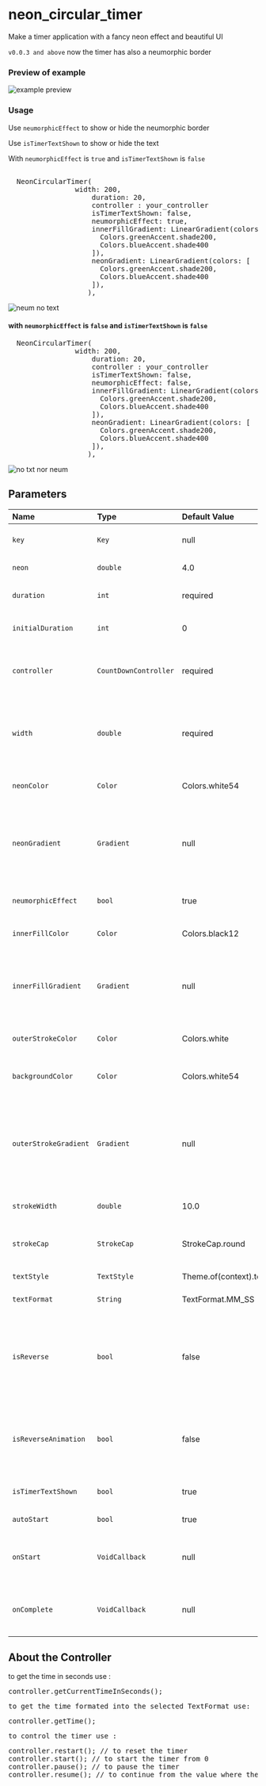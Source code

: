 # neon_circular_timer

Make a timer application with a fancy neon effect and beautiful UI

`v0.0.3 and above` now the timer has also a neumorphic border

### Preview of example

![example preview](https://media.giphy.com/media/rM45TxvYlQjvdJ7AG1/giphy.gif?cid=790b7611c217e41209a0375380b68c8b1b72bf91151b56f0&rid=giphy.gif "example Preview")

### Usage


Use `neumorphicEffect` to show or hide the neumorphic border

Use `isTimerTextShown` to show or hide the text

With `neumorphicEffect` is `true` and `isTimerTextShown` is `false` 

<pre>

  NeonCircularTimer(
                width: 200,
                    duration: 20,
                    controller : your_controller
                    isTimerTextShown: false,
                    neumorphicEffect: true,
                    innerFillGradient: LinearGradient(colors: [
                      Colors.greenAccent.shade200,
                      Colors.blueAccent.shade400
                    ]),
                    neonGradient: LinearGradient(colors: [
                      Colors.greenAccent.shade200,
                      Colors.blueAccent.shade400
                    ]),
                   ),
</pre>

![neum no text](https://media.giphy.com/media/q5KiSQq0k2lWCtxOt5/giphy.gif?cid=790b76116afb344ed52321d56e53f96b7e911a2274741577&rid=giphy.gif "with neumorphic but no text")

#### with `neumorphicEffect` is `false` and `isTimerTextShown` is `false` 

<pre>
  NeonCircularTimer(
                width: 200,
                    duration: 20,
                    controller : your_controller
                    isTimerTextShown: false,
                    neumorphicEffect: false,
                    innerFillGradient: LinearGradient(colors: [
                      Colors.greenAccent.shade200,
                      Colors.blueAccent.shade400
                    ]),
                    neonGradient: LinearGradient(colors: [
                      Colors.greenAccent.shade200,
                      Colors.blueAccent.shade400
                    ]),
                   ),
</pre>

![no txt nor neum](https://media.giphy.com/media/MOXJxXZsLpxoLdak2u/giphy.gif?cid=790b761146635c380274d3241d0871c3562c78316abe2348&rid=giphy.gif "preview with no text nor neumorphic border")


## Parameters
|Name|Type|Default Value|Description
|:-------------|:----------|:--------|:------------|
|`key`|`Key`|null|*Key for Countdown Timer.*|
|`neon`|`double`|4.0|*The itensity of the neon*|
|`duration`|`int`|required|*Countdown duration in Seconds.*|
|`initialDuration`|`int`|0|*Countdown initial elapsed Duration in Seconds.*|
|`controller`|`CountDownController`|required|*Controls (i.e Start, Pause, Resume, Restart) the Countdown Timer.*|
|`width`|`double`|required|*Width of the rectangle that surrounds the circle ( Diameter of the Countdown Timer).*|
|`neonColor`|`Color`|Colors.white54|*neon Color for Countdown Widget.*|
|`neonGradient`|`Gradient`|null|*neon Gradient for Countdown Widget. Note that neonColor will not be effective if gradient is provided.*|
|`neumorphicEffect`|`bool`|true|*show neumorphic border*|
|`innerFillColor`|`Color`|Colors.black12|*Filling Color for Countdown Widget.*|
|`innerFillGradient`|`Gradient`|null|*Filling Gradient for Countdown Widget. Note that fillColor will not be effective if gradient is provided.*|
|`outerStrokeColor`|`Color`|Colors.white|*border Color for Countdown Widget.*|
|`backgroundColor`|`Color`|Colors.white54|*must be provided if you choose to use neumorphic effect .*|
|`outerStrokeGradient`|`Gradient`|null|*border Gradient for Countdown Widget. Note that backgroundColor will not be effective if gradient is provided.*|
|`strokeWidth`|`double`|10.0|*Border Thickness of the Countdown Ring.*|
|`strokeCap`|`StrokeCap`|StrokeCap.round|*Begin and end contours with a flat edge and no extension.*|
|`textStyle`|`TextStyle`|Theme.of(context).textTheme.headline3|*Text Style for Countdown Text.*|
|`textFormat`|`String`|TextFormat.MM_SS|*Format for the Countdown Text.*|
|`isReverse`|`bool`|false|*Handles Countdown Timer (true for Reverse Countdown (max to 0), false for Forward Countdown (0 to max)).*|
|`isReverseAnimation`|`bool`|false|*Handles Animation Direction (true for Reverse Animation, false for Forward Animation).*|
|`isTimerTextShown`|`bool`|true|*Handles visibility of the Countdown Text.*|
|`autoStart`|`bool`|true|*Handles the timer start.*|
|`onStart`|`VoidCallback`|null|*This Callback will execute when the Countdown Starts.*|
|`onComplete`|`VoidCallback`|null|*This Callback will execute when the Countdown Ends.*|

## About the Controller
to get the time in seconds use :
<pre>
controller.getCurrentTimeInSeconds();
<pre>
to get the time formated into the selected TextFormat use:
<pre>
controller.getTime();
<pre>
to control the timer use :
<pre>
controller.restart(); // to reset the timer
controller.start(); // to start the timer from 0
controller.pause(); // to pause the timer
controller.resume(); // to continue from the value where the timer stopped
<pre>
